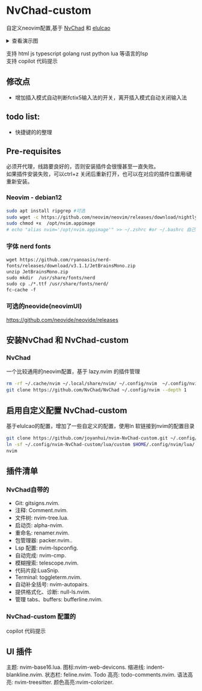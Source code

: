 # NvChad-custom
自定义neovim配置,基于 [NvChad](https://github.com/NvChad/NvChad) 和  [elulcao](https://github.com/elulcao/NvChad-custom)
<details>
<summary>查看演示图</summary>
<img src="assets/demo.gif" alt="demo - main.go" />
</details>

支持 html  js typescript golang rust python lua 等语言的lsp   
支持 copilot  代码提示   
## 修改点
- 增加插入模式自动判断fctix5输入法的开关，离开插入模式自动关闭输入法
## todo list:
- 快捷键的的整理

## Pre-requisites
必须开代理，线路要良好的，否则安装插件会很慢甚至一直失败。   
如果插件安装失败，可以ctrl+z 关闭后重新打开，也可以在对应的插件位置用i键重新安装。
### Neovim - debian12 
```bash
sudo apt install ripgrep #可选
sudo wget -c https://github.com/neovim/neovim/releases/download/nightly/nvim.appimage -O /opt/nvim.appimage
sudo chmod +x  /opt/nvim.appimage
# echo "alias nvim='/opt/nvim.appimage'" >> ~/.zshrc #or ~/.bashrc 自己配置一下
```
### 字体 nerd fonts
```
wget https://github.com/ryanoasis/nerd-fonts/releases/download/v3.1.1/JetBrainsMono.zip
unzip JetBrainsMono.zip
sudo mkdir  /usr/share/fonts/nerd 
sudo cp ./*.ttf /usr/share/fonts/nerd/
fc-cache -f
```
### 可选的neovide(neovimUI)
https://github.com/neovide/neovide/releases

## 安装NvChad 和 NvChad-custom
### NvChad
一个比较通用的neovim配置，基于 lazy.nvim 的插件管理
```bash
rm -rf ~/.cache/nvim ~/.local/share/nvim/ ~/.config/nvim  ~/.config/nvim-NvChad-custom
git clone https://github.com/NvChad/NvChad ~/.config/nvim --depth 1

```
## 启用自定义配置  NvChad-custom
基于elulcao的配置，增加了一些自定义的配置，使用ln 软链接到nvim的配置目录
```bash
git clone https://github.com/joyanhui/nvim-NvChad-custom.git ~/.config/nvim-NvChad-custom  --depth 1
ln -sf ~/.config/nvim-NvChad-custom/lua/custom $HOME/.config/nvim/lua/
nvim
```


## 插件清单
### NvChad自带的
- Git: gitsigns.nvim.
- 注释: Comment.nvim.
- 文件树: nvim-tree.lua.
- 启动页: alpha-nvim.
- 重命名: renamer.nvim.
- 包管理器: packer.nvim..
- Lsp 配置: nvim-lspconfig.
- 自动完成: nvim-cmp.
- 模糊搜索: telescope.nvim.
- 代码片段:LuaSnip.
- Terminal: toggleterm.nvim.
- 自动补全括号: nvim-autopairs.
- 提供格式化、诊断: null-ls.nvim.
- 管理 tabs、buffers: bufferline.nvim.
### NvChad-custom 配置的
copilot 代码提示 

## UI 插件

主题: nvim-base16.lua.
图标:nvim-web-devicons.
缩进线: indent-blankline.nvim.
状态栏: feline.nvim.
Todo 高亮: todo-comments.nvim.
语法高亮: nvim-treesitter.
颜色高亮:nvim-colorizer.
